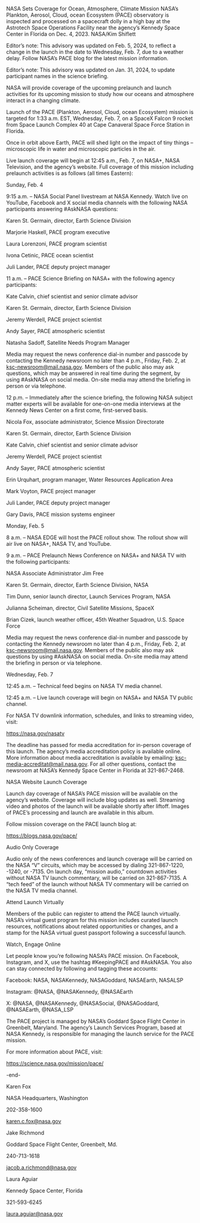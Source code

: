 NASA Sets Coverage for Ocean, Atmosphere, Climate Mission 
 NASA’s Plankton, Aerosol, Cloud, ocean Ecosystem (PACE) observatory is inspected and processed on a spacecraft dolly in a high bay at the Astrotech Space Operations Facility near the agency’s Kennedy Space Center in Florida on Dec. 4, 2023. NASA/Kim Shiflett

Editor’s note: This advisory was updated on Feb. 5, 2024, to reflect a change in the launch in the date to Wednesday, Feb. 7, due to a weather delay. Follow NASA’s PACE blog for the latest mission information.

Editor’s note: This advisory was updated on Jan. 31, 2024, to update participant names in the science briefing.

NASA will provide coverage of the upcoming prelaunch and launch activities for its upcoming mission to study how our oceans and atmosphere interact in a changing climate.

Launch of the PACE (Plankton, Aerosol, Cloud, ocean Ecosystem) mission is targeted for 1:33 a.m. EST, Wednesday, Feb. 7, on a SpaceX Falcon 9 rocket from Space Launch Complex 40 at Cape Canaveral Space Force Station in Florida.

Once in orbit above Earth, PACE will shed light on the impact of tiny things – microscopic life in water and microscopic particles in the air.

Live launch coverage will begin at 12:45 a.m., Feb. 7, on NASA+, NASA Television, and the agency’s website. Full coverage of this mission including prelaunch activities is as follows (all times Eastern):

Sunday, Feb. 4

9:15 a.m. – NASA Social Panel livestream at NASA Kennedy. Watch live on YouTube, Facebook and X social media channels with the following NASA participants answering #AskNASA questions:

Karen St. Germain, director, Earth Science Division

Marjorie Haskell, PACE program executive

Laura Lorenzoni, PACE program scientist

Ivona Cetinic, PACE ocean scientist

Juli Lander, PACE deputy project manager

11 a.m. – PACE Science Briefing on NASA+ with the following agency participants:

Kate Calvin, chief scientist and senior climate advisor

Karen St. Germain, director, Earth Science Division

Jeremy Werdell, PACE project scientist

Andy Sayer, PACE atmospheric scientist

Natasha Sadoff, Satellite Needs Program Manager

Media may request the news conference dial-in number and passcode by contacting the Kennedy newsroom no later than 4 p.m., Friday, Feb. 2, at ksc-newsroom@mail.nasa.gov. Members of the public also may ask questions, which may be answered in real time during the segment, by using #AskNASA on social media. On-site media may attend the briefing in person or via telephone.

12 p.m. – Immediately after the science briefing, the following NASA subject matter experts will be available for one-on-one media interviews at the Kennedy News Center on a first come, first-served basis.

Nicola Fox, associate administrator, Science Mission Directorate

Karen St. Germain, director, Earth Science Division

Kate Calvin, chief scientist and senior climate advisor

Jeremy Werdell, PACE project scientist

Andy Sayer, PACE atmospheric scientist

Erin Urquhart, program manager, Water Resources Application Area

Mark Voyton, PACE project manager

Juli Lander, PACE deputy project manager

Gary Davis, PACE mission systems engineer

Monday, Feb. 5

8 a.m. – NASA EDGE will host the PACE rollout show. The rollout show will air live on NASA+, NASA TV, and YouTube.

9 a.m. – PACE Prelaunch News Conference on NASA+ and NASA TV with the following participants:

NASA Associate Administrator Jim Free

Karen St. Germain, director, Earth Science Division, NASA

Tim Dunn, senior launch director, Launch Services Program, NASA

Julianna Scheiman, director, Civil Satellite Missions, SpaceX

Brian Cizek, launch weather officer, 45th Weather Squadron, U.S. Space Force

Media may request the news conference dial-in number and passcode by contacting the Kennedy newsroom no later than 4 p.m., Friday, Feb. 2, at ksc-newsroom@mail.nasa.gov. Members of the public also may ask questions by using #AskNASA on social media. On-site media may attend the briefing in person or via telephone.

Wednesday, Feb. 7

12:45 a.m. – Technical feed begins on NASA TV media channel.

12:45 a.m. – Live launch coverage will begin on NASA+ and NASA TV public channel.

For NASA TV downlink information, schedules, and links to streaming video, visit:

https://nasa.gov/nasatv

The deadline has passed for media accreditation for in-person coverage of this launch. The agency’s media accreditation policy is available online. More information about media accreditation is available by emailing: ksc-media-accreditat@mail.nasa.gov. For all other questions, contact the newsroom at NASA’s Kennedy Space Center in Florida at 321-867-2468.

NASA Website Launch Coverage

Launch day coverage of NASA’s PACE mission will be available on the agency’s website. Coverage will include blog updates as well. Streaming video and photos of the launch will be available shortly after liftoff. Images of PACE’s processing and launch are available in this album.

Follow mission coverage on the PACE launch blog at:

https://blogs.nasa.gov/pace/

Audio Only Coverage

Audio only of the news conferences and launch coverage will be carried on the NASA “V” circuits, which may be accessed by dialing 321-867-1220, -1240, or -7135. On launch day, “mission audio,” countdown activities without NASA TV launch commentary, will be carried on 321-867-7135. A “tech feed” of the launch without NASA TV commentary will be carried on the NASA TV media channel.

Attend Launch Virtually

Members of the public can register to attend the PACE launch virtually. NASA’s virtual guest program for this mission includes curated launch resources, notifications about related opportunities or changes, and a stamp for the NASA virtual guest passport following a successful launch.

Watch, Engage Online

Let people know you’re following NASA’s PACE mission. On Facebook, Instagram, and X, use the hashtag #KeepingPACE and #AskNASA. You also can stay connected by following and tagging these accounts:

Facebook: NASA, NASAKennedy, NASAGoddard, NASAEarth, NASALSP

Instagram: @NASA, @NASAKennedy, @NASAEarth

X: @NASA, @NASAKennedy, @NASASocial, @NASAGoddard, @NASAEarth, @NASA_LSP

The PACE project is managed by NASA’s Goddard Space Flight Center in Greenbelt, Maryland. The agency’s Launch Services Program, based at NASA Kennedy, is responsible for managing the launch service for the PACE mission.

For more information about PACE, visit:

https://science.nasa.gov/mission/pace/

-end-

Karen Fox

NASA Headquarters, Washington

202-358-1600

karen.c.fox@nasa.gov

Jake Richmond

Goddard Space Flight Center, Greenbelt, Md.

240-713-1618

jacob.a.richmond@nasa.gov

Laura Aguiar

Kennedy Space Center, Florida

321-593-6245

laura.aguiar@nasa.gov